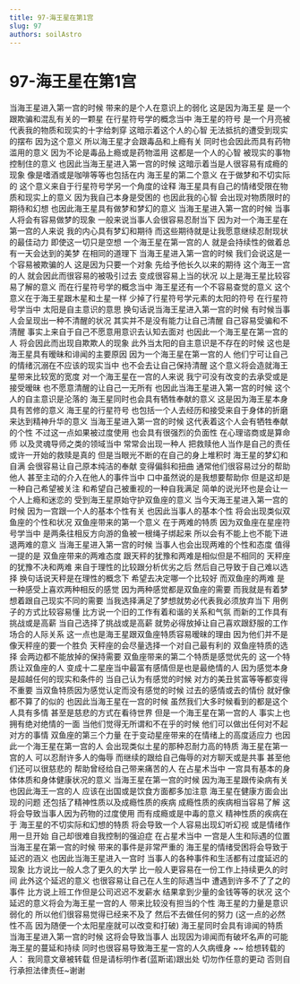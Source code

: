 ```yaml
---
title: 97-海王星在第1宫
slug: 97
authors: soilAstro
---
```


# 97-海王星在第1宫
当海王星进入第一宫的时候
带来的是个人在意识上的弱化
这是因为海王星
是一个跟欺骗和混乱有关的一颗星
在行星符号学的概念当中
海王星的符号
是一个月亮被代表我的物质和现实的十字给刺穿
这暗示着这个人的心智
无法抵抗的遭受到现实的摆布
因为这个意义
所以海王星才会跟毒品和上瘾有关
同时也会因此而具有药物滥用的意义
因为不论是毒品上瘾或是药物滥用
这都是一个人的心智
被现实的事物控制住的意义
也因此当海王星进入第一宫的时候
这暗示着当是人很容易有成瘾的现象
像是嗜酒或是咖啡等等也包括在内
海王星的第二个意义
在于做梦和不切实际的
这个意义来自于行星符号学另一个角度的诠释
海王星具有自己的情绪受限在物质和现实上的意义
因为我自己本身是受困的
也因此我的心智
会出现对物质限时的期待和幻想
也因此海王星具有做梦和梦幻的意义
当海王星进入第一宫的时候
当事人将会有容易做梦的现象
一般来说当事人会很容易忍耐当下
因为对一个海王星在第一宫的人来说
我的内心具有梦幻和期待
而这些期待就是让我愿意继续忍耐现状的最佳动力
即使这一切只是空想
一个海王星在第一宫的人
就是会持续性的做着总有一天会达到的美梦
在相同的道理下
当海王星进入第一宫的时候
我们会说这是一个容易被欺骗的人
这是因为只要一个对象
先给予他长久以来的期待
这个海王一宫的人
就会因此而很容易的被吸引过去
变成很容易上当的状况
以上是海王星比较容易了解的意义
而在行星符号学的概念当中
海王星还有一个不容易查觉的意义
这个意义在于海王星跟木星和土星一样
少掉了行星符号学元素的太阳的符号
在行星符号学当中
太阳是自主意识的意思
换句话说当海王星进入第一宫的时候
有时候当事人会呈现出一种不清醒的状况
其实并不是没有能力让自己清醒
自己容易受骗和不清醒
事实上来自于自己不愿意用意识去认知去面对
也因此一个海王星在第一宫的人
将会因此而出现自欺欺人的现象
此外当太阳的自主意识是不存在的时候
这也是海王星具有暧昧和诽闻的主要原因
因为一个海王星在第一宫的人
他们宁可让自己的情绪沉溺在不应该的现实当中
也不会去让自己保持清醒
这个意义将会造就海王星带来比较宽的宽度
对一个海王星在一宫的人来说
我宁可没有改变的去承受或是接受暧昧
也不愿意清醒的让自己一无所有
也因此当海王星进入第一宫的时候
这个人的自主意识是沦落的
海王星同时也会具有牺牲奉献的意义
这是因为海王星本身具有苦修的意义
海王星的行星符号
也包括一个人去经历和接受来自于身体的折磨
来达到精神升华的意义
当海王星进入第一宫的时候
这代表着这个人会有牺牲奉献的个性
不过这一点如果被过度使用
也会具有很强烈的负面性
在心理谘商或是算命师
以及灵魂导师之类的领域当中
常常会出现一种人
把救赎他人当作是自己的责任
或许一开始的救赎是真的
但是当眼光不断的在自己的身上堆积时
海王星的梦幻和自满
会很容易让自己原本纯洁的奉献
变得偏斜和扭曲
通常他们很容易过分的帮助他人
甚至主动的介入在他人的事件当中
口中虽然说的是我想要帮助你
但是这却是一种自己希望被关注
和希望自己被重视的一种自我满足
简单的说光环也是会让一个人上瘾和迷恋的
受到海王星原始守护双鱼座的意义
当今天海王星进入第一宫的时候
因为一宫跟一个人的基本个性有关
也因此当事人的基本个性
将会出现类似双鱼座的个性和状况
双鱼座带来的第一个意义
在于两难的特质
因为双鱼座在星座符号学当中
是两条往相反方向游的鱼被一根绳子绑起来
所以会有不能上也不能下进退两难的意义
当海王星进入第一宫的时候
当事人也会出现两难的个性和态度
值得一提的是
双鱼座带来的两难态度
跟天秤的犹豫和两难是相似但是不相同的
天秤座的犹豫不决和两难
来自于理性的比较跟分析优劣之后
然后自己导致于自己难以选择
换句话说天秤是在理性的概念下
希望去决定哪一个比较好
而双鱼座的两难
是一种感受上喜欢两种相反的感觉
因为两种感觉都是双鱼座的需要
而我就是有着梦想着跟自己现实不同的需要
当我选择满足了梦想就势必代表我必须放弃当下
用例子的方式比较容易懂
比方说一个旧的工作有着和谐的关系和气氛
而新的工作具有挑战或是高薪
当自己选择了挑战或是高薪
就势必得放掉让自己喜欢跟舒服的工作场合的人际关系
这一点也是海王星跟双鱼座特质容易暧昧的理由
因为他们并不是像天秤座的要一个胜负
天秤座的会尽量选择一个对自己最有利的
双鱼座特质的选择
会两边都不能放掉的保持需要
双鱼座带来的第二个特质是感觉优先的
这一个特质让双鱼座的人
变成十二星座当中最富有感情但是也是最绝情的人
因为感觉本身是超越任何的现实和条件的
当自己认为有感觉的时候
对方的美丑贫富等等都变得不重要
当双鱼特质因为感觉认定而没有感觉的时候
过去的感情或去的情份
就好像都不算了的似的
也因此当海王星在一宫的时候
虽然我们大多时候看到的都是这个人具有多情
甚至是慈悲的方式在看待世界
但是一个海王星在第一宫的人
事实上也拥有绝对绝情的一面
当他们觉得无所谓和不在乎的时候
他们可以做出任何对不起对方的事情
双鱼座的第三个力量
在于变动星座带来的在情绪上的高度适应力
也因此一个海王星在第一宫的人
会出现类似土星的那种忍耐力高的特质
海王星在第一宫的人
可以忍耐许多人的侮辱
而继续的跟给自己侮辱的对方聊天或是共事
甚至他们还可以很慈悲的
帮助曾经给自己带来痛苦的人
在占星术当中
一宫具有基本的身体体质和身体健康状况的意义
当海王星在第一宫的时候
因为海王星跟传染病有关
也因此海王一宫的人
应该在出国或是饮食方面都多加注意
海王星在健康方面会出现的问题
还包括了精神性质以及成瘾性质的疾病
成瘾性质的疾病相当容易了解
这将会导致当事人因为药物的过度使用
而有成瘾或是中毒的意义
精神性质的疾病在于
海王星的不切实际和幻想的特质
将会导致一个人容易出现幻听幻视
或是情绪作用一旦开始
自己却很难自我控制的强迫症
在占星术当中
一宫是人生和际遇的位置
当海王星在第一宫的时候
带来的事件是非常严重的
海王星的情绪受困将会导致于延迟的涵义
也因此当海王星进入一宫时
当事人的各种事件和生活都有过度延迟的现象
比方说比一般人念了更久的大学
比一般人更容易在一份工作上持续更久的时间
此外这个延迟的意义
也很容易让自己在人生的际遇当中
遭遇到许多不了了之的事件
比方说上班工作但是公司迟迟不发薪水
结果拿到少量的金钱等等的状况
这个延迟的意义将会为海王星一宫的人
带来比较没有担当的个性
海王星的力量是意识弱化的
所以他们很容易觉得已经来不及了
然后不去做任何的努力
(这一点的必然性不高
因为随便一个太阳星座就可以改变和打破)
海王星同时会具有诽闻的特质
当海王星进入第一宫的时候
这将会导致当事人
出现因为诽闻而有破坏名声的可能
海王星的蔓延和持续
同时也很容易导致海王星一宫的人久病缠身
~~
给想转载的人：
我同意文章被转载
但是请标明作者(蓝斯诺)跟出处
切勿作任意的更动
否则自行承担法律责任~谢谢
  